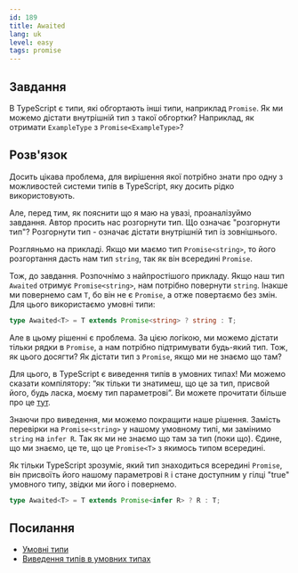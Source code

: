 ```yaml
---
id: 189
title: Awaited
lang: uk
level: easy
tags: promise
---
```


## Завдання

В TypeScript є типи, які обгортають інші типи, наприклад `Promise`.
Як ми можемо дістати внутрішній тип з такої обгортки?
Наприклад, як отримати `ExampleType` з `Promise<ExampleType>`?

## Розв'язок

Досить цікава проблема, для вирішення якої потрібно знати про одну з можливостей системи типів в TypeScript, яку досить рідко використовують.

Але, перед тим, як пояснити що я маю на увазі, проаналізуймо завдання.
Автор просить нас розгорнути тип.
Що означає "розгорнути тип"?
Розгорнути тип - означає дістати внутрішній тип із зовнішнього.

Розгляньмо на прикладі.
Якщо ми маємо тип `Promise<string>`, то його розгортання дасть нам тип `string`, так як він всередині `Promise`.

Тож, до завдання.
Розпочнімо з найпростішого прикладу.
Якщо наш тип `Awaited` отримує `Promise<string>`, нам потрібно повернути `string`. Інакше ми повернемо сам `T`, бо він не є `Promise`, а отже повертаємо без змін.
Для цього використаємо умовні типи:

```ts
type Awaited<T> = T extends Promise<string> ? string : T;
```

Але в цьому рішенні є проблема.
За цією логікою, ми можемо дістати тільки рядки в `Promise`, а нам потрібно підтримувати будь-який тип.
Тож, як цього досягти?
Як дістати тип з `Promise`, якщо ми не знаємо що там?

Для цього, в TypeScript є виведення типів в умовних типах!
Ми можемо сказати компілятору: “як тільки ти знатимеш, що це за тип, присвой його, будь ласка, моєму тип параметрові”.
Ви можете прочитати більше про це [тут](https://www.typescriptlang.org/docs/handbook/release-notes/typescript-2-8.html#type-inference-in-conditional-types).

Знаючи про виведення, ми можемо покращити наше рішення.
Замість перевірки на `Promise<string>` у нашому умовному типі, ми замінимо `string` на `infer R`. Так як ми не знаємо що там за тип (поки що).
Єдине, що ми знаємо, це те, що це `Promise<T>` з якимось типом всередині.

Як тільки TypeScript зрозуміє, який тип знаходиться всередині `Promise`, він присвоїть його нашому параметрові `R` і стане доступним у гілці "true" умовного типу, звідки ми його і повернемо.

```ts
type Awaited<T> = T extends Promise<infer R> ? R : T;
```

## Посилання

- [Умовні типи](https://www.typescriptlang.org/docs/handbook/advanced-types.html#conditional-types)
- [Виведення типів в умовних типах](https://www.typescriptlang.org/docs/handbook/advanced-types.html#type-inference-in-conditional-types)
